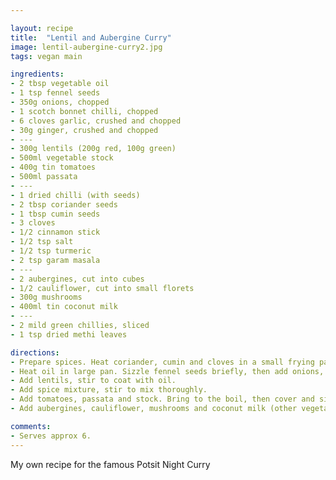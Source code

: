 ```yaml
---

layout: recipe
title:  "Lentil and Aubergine Curry"
image: lentil-aubergine-curry2.jpg
tags: vegan main

ingredients:
- 2 tbsp vegetable oil
- 1 tsp fennel seeds
- 350g onions, chopped
- 1 scotch bonnet chilli, chopped
- 6 cloves garlic, crushed and chopped
- 30g ginger, crushed and chopped
- ---
- 300g lentils (200g red, 100g green)
- 500ml vegetable stock
- 400g tin tomatoes
- 500ml passata
- ---
- 1 dried chilli (with seeds)
- 2 tbsp coriander seeds
- 1 tbsp cumin seeds
- 3 cloves
- 1/2 cinnamon stick
- 1/2 tsp salt
- 1/2 tsp turmeric
- 2 tsp garam masala
- ---
- 2 aubergines, cut into cubes
- 1/2 cauliflower, cut into small florets
- 300g mushrooms
- 400ml tin coconut milk
- ---
- 2 mild green chillies, sliced
- 1 tsp dried methi leaves

directions:
- Prepare spices. Heat coriander, cumin and cloves in a small frying pan to release flavours. Grind with dried chilli and cinnamon, then mix in salt, turmeric and garam masala.
- Heat oil in large pan. Sizzle fennel seeds briefly, then add onions, lower heat and cook gently for 8 mins, stirring as necessary. Add chilli, garlic and ginger and cook, stirring for another 2 mins.
- Add lentils, stir to coat with oil.
- Add spice mixture, stir to mix thoroughly.
- Add tomatoes, passata and stock. Bring to the boil, then cover and simmer 25 mins.
- Add aubergines, cauliflower, mushrooms and coconut milk (other vegetables can be substituted if desired). Simmer for 20 mins or until everything is tender.

comments: 
- Serves approx 6.
---
```


My own recipe for the famous Potsit Night Curry